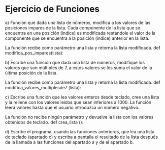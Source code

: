 # Ejercicio de Funciones

a) Función que dada una lista de números, modifica a los valores de las posiciones impares de la lista. 
Cada componente de la lista que se encuentra en una posición (índice)  es modificada restándole el valor de la componente que se encuentra a la posición (índice) anterior en la lista.

La función recibe como parámetro una lista y retorna la lista modificada.
def modifica_pos_impares(lista):

b) Escribe una función que dada una lista de números, modifique los valores que son múltiples de 7, a estos valores se les suma el valor de la última posición de la lista.

La función recibe como parámetro una lista y retorna la lista modificada.
def modifica_valores_multiplesde7 (lista):

c) Escribe una función que lea valores enteros desde teclado, cree una lista y la rellene con los valores leídos que sean inferiores a 1000. La función leerá valores hasta que el usuario introduzca un número negativo.

La función no recibe ningún parámetro y devuelve la lista con los valores obtenidos de teclado.
def crea_lista ():

d) Escribe el programa, usando las funciones anteriores, que lea una lista de teclado (apartado c) y escriba a pantalla el resultado de la lista después de la llamada a las funciones del apartado a y de el apartado b.
